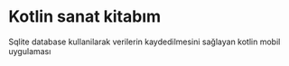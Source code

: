 # Kotlin sanat kitabım
 Sqlite database kullanilarak verilerin kaydedilmesini sağlayan kotlin mobil uygulaması
